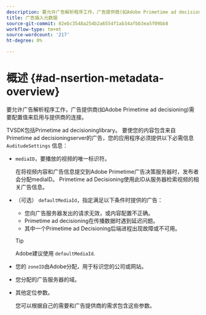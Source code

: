 ```yaml
---
description: 要允许广告解析程序工作，广告提供商(如Adobe Primetime ad decisioning)需要配置值来启用与提供商的连接。
title: 广告插入元数据
source-git-commit: 02ebc3548a254b2a6554f1ab34afbb3ea5f09bb8
workflow-type: tm+mt
source-wordcount: '217'
ht-degree: 0%

---
```


# 概述 {#ad-nsertion-metadata-overview}

要允许广告解析程序工作，广告提供商(如Adobe Primetime ad decisioning)需要配置值来启用与提供商的连接。

TVSDK包括Primetime ad decisioninglibrary。 要使您的内容包含来自Primetime ad decisioningserver的广告，您的应用程序必须提供以下必需信息 `AuditudeSettings` 信息：

* `mediaID`，要播放的视频的唯一标识符。

  在将视频内容和广告信息提交到Adobe Primetime广告决策服务器时，发布者会分配mediaID。 Primetime ad Decisioning使用此ID从服务器检索视频的相关广告信息。

* （可选） `defaultMediaId`，指定满足以下条件时提供的广告：

   * 您向广告服务器发出的请求无效，或内容配置不正确。
   * Primetime ad decisioning在传播数据时遇到延迟问题。
   * 其中一个Primetime ad Decisioning后端进程出现故障或不可用。

  >[!TIP]
  >
  >Adobe建议使用 `defaultMediaId`.

* 您的 `zoneID`由Adobe分配，用于标识您的公司或网站。
* 您分配的广告服务器的域。
* 其他定位参数。

  您可以根据自己的需要和广告提供商的需求包含这些参数。
